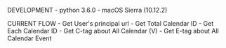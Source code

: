 DEVELOPMENT
	- python 3.6.0
	- macOS Sierra (10.12.2) 

CURRENT FLOW
	- Get User's principal url
	- Get Total Calendar ID
	- Get Each Calendar ID
	- Get C-tag about All Calendar (V)
	- Get E-tag about All Calendar Event